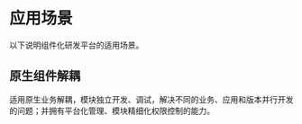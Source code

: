 # 应用场景

以下说明组件化研发平台的适用场景。

## 原生组件解耦

适用原生业务解耦，模块独立开发、调试，解决不同的业务、应用和版本并行开发的问题；并拥有平台化管理、模块精细化权限控制的能力。

